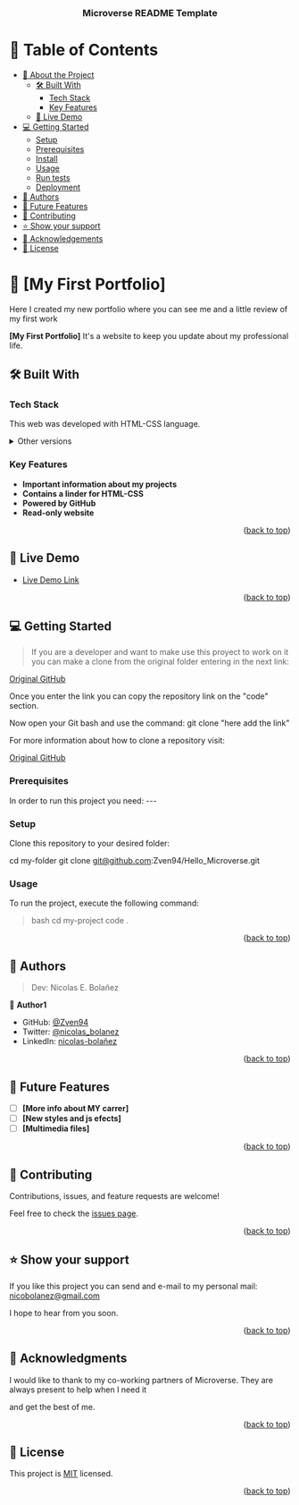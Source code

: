 <div align="center">
  
  <br/>

  <h3><b>Microverse README Template</b></h3>

</div>

<!-- TABLE OF CONTENTS -->

# 📗 Table of Contents

- [📖 About the Project](#about-project)
  - [🛠 Built With](#built-with)
    - [Tech Stack](#tech-stack)
    - [Key Features](#key-features)
  - [🚀 Live Demo](#live-demo)
- [💻 Getting Started](#getting-started)
  - [Setup](#setup)
  - [Prerequisites](#prerequisites)
  - [Install](#install)
  - [Usage](#usage)
  - [Run tests](#run-tests)
  - [Deployment](#deployment)
- [👥 Authors](#authors)
- [🔭 Future Features](#future-features)
- [🤝 Contributing](#contributing)
- [⭐️ Show your support](#support)
- [🙏 Acknowledgements](#acknowledgements)
- [📝 License](#license)

<!-- PROJECT DESCRIPTION -->

# 📖 [My First Portfolio] <a name="about-project"></a>

Here I created my new portfolio where you can see me and a little review of my first work

**[My First Portfolio]** It's a website to keep you update about my professional life.

## 🛠 Built With <a name="built-with"></a>

### Tech Stack <a name="tech-stack"></a>

This web was developed with HTML-CSS language. 

<details>
  <summary>Other versions</summary>
  <ul>
    <li><a [href="https://github.com/Zven94/Portfolio_setup_and_mobile_first.git">GitHub</a></li>
    <li><a >GitHub</a></li>
  </ul>
</details>
<!--
<details>
  <summary>Client</summary>
  <ul>
    <li><a href="https://developer.mozilla.org/es/docs/Web/HTML">HTML</a></li>
  </ul>
</details>
<details>
<summary>Style</summary>
  <ul>
    <li><a href="https://www.w3.org/Style/CSS/Overview.en.html">CSS</a></li>
  </ul>
</details>
-->
<!-- Features -->

### Key Features <a name="key-features"></a>

- **Important information about my projects**
- **Contains a linder for HTML-CSS**
- **Powered by GitHub**
- **Read-only website**

<p align="right">(<a href="#readme-top">back to top</a>)</p>

<!-- LIVE DEMO -->

## 🚀 Live Demo <a name="live-demo"></a>

- [Live Demo Link](https://nicolasportfolio.com)

<p align="right">(<a href="#readme-top">back to top</a>)</p>

<!-- GETTING STARTED -->

## 💻 Getting Started <a name="getting-started"></a>

>If you are a developer and want to make use this proyect to work on it you can make a clone from the original folder entering in the next link:

<a href="https://github.com/Zven94/Portfolio_setup_and_mobile_first.git">Original GitHub</a>


Once you enter the link you can copy the repository link on the "code" section. 

Now open your Git bash and use the command: git clone "here add the link"

For more information about how to clone a repository visit:

<a href="https://www.atlassian.com/git/tutorials/setting-up-a-repository/git-clone#:~:text=git%20clone%20is%20primarily%20used,copies%20an%20existing%20Git%20repository.">Original GitHub</a>

### Prerequisites

In order to run this project you need: ---

### Setup

Clone this repository to your desired folder:

cd my-folder
git clone git@github.com:Zven94/Hello_Microverse.git

### Usage

To run the project, execute the following command:

  >bash
  >cd my-project
  >code .
  

<p align="right">(<a href="#readme-top">back to top</a>)</p>

<!-- AUTHORS -->

## 👥 Authors <a name="authors"></a>

> Dev: Nicolas E. Bolañez

👤 **Author1**

- GitHub: [@Zven94](https://github.com/Zven94/)
- Twitter: [@nicolas_bolanez](https://twitter.com/nicolas_bolanez)
- LinkedIn: [nicolas-bolañez](https://www.linkedin.com/in/nicolas-bola%C3%B1ez-520372222/)

<p align="right">(<a href="#readme-top">back to top</a>)</p>

<!-- FUTURE FEATURES -->

## 🔭 Future Features <a name="future-features"></a>

- [ ] **[More info about MY carrer]**
- [ ] **[New styles and js efects]**
- [ ] **[Multimedia files]**

<p align="right">(<a href="#readme-top">back to top</a>)</p>

<!-- CONTRIBUTING -->

## 🤝 Contributing <a name="contributing"></a>

Contributions, issues, and feature requests are welcome!

Feel free to check the [issues page](../../issues/).

<p align="right">(<a href="#readme-top">back to top</a>)</p>

<!-- SUPPORT -->

## ⭐️ Show your support <a name="support"></a>

If you like this project you can send and e-mail to my personal mail: nicobolanez@gmail.com

I hope to hear from you soon.

<p align="right">(<a href="#readme-top">back to top</a>)</p>

<!-- ACKNOWLEDGEMENTS -->

## 🙏 Acknowledgments <a name="acknowledgements"></a>

I would like to thank to my co-working partners of Microverse. They are always present to help when I need it 

and get the best of me.

<p align="right">(<a href="#readme-top">back to top</a>)</p>

<!-- LICENSE -->

## 📝 License <a name="license"></a>

This project is [MIT](./LICENSE) licensed.

<p align="right">(<a href="#readme-top">back to top</a>)</p>
